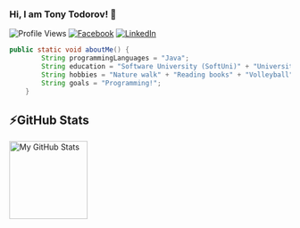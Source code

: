 ### Hi, I am Tony Todorov! 👋

![Profile Views](https://komarev.com/ghpvc/?username=tonytodorov&color=blue)
[![Facebook](https://img.shields.io/badge/-Facebook-00B2FF?style=flat-square&logo=Facebook&logoColor=white&style=flat)](https://www.facebook.com/tonytodorovv/)
[![LinkedIn](https://img.shields.io/badge/-LinkedIn-0e76a8?style=flat-square&logo=Linkedin&logoColor=white&style=flat)](https://www.linkedin.com/in/tony-todorov/) 

```java
public static void aboutMe() {
        String programmingLanguages = "Java";
        String education = "Software University (SoftUni)" + "University of Plovdiv, Faculty of Mathematics and Informatics";
        String hobbies = "Nature walk" + "Reading books" + "Volleyball";
        String goals = "Programming!";
    }
```

## ⚡GitHub Stats
<a href="https://github.com/kalintsenkov">
  <img height="140em" alt="My GitHub Stats" src="https://github-readme-stats.vercel.app/api/top-langs/?username=tonytodorov&langs_count=6&layout=compact&bg_color=00000000&text_color=3498db&hide_border=true&count_private=true&include_all_commits=true"/>
</a>







